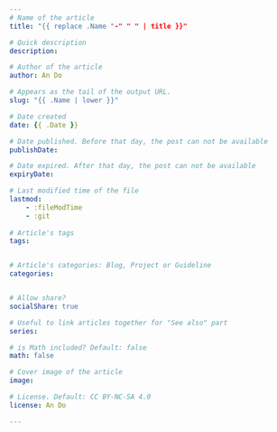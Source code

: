 ```yaml
---
# Name of the article
title: "{{ replace .Name "-" " " | title }}"

# Quick description
description:

# Author of the article
author: An Do

# Appears as the tail of the output URL.
slug: "{{ .Name | lower }}"

# Date created
date: {{ .Date }}

# Date published. Before that day, the post can not be available
publishDate: 

# Date expired. After that day, the post can not be available
expiryDate:

# Last modified time of the file
lastmod: 
    - :fileModTime
    - :git
    
# Article's tags
tags: 


# Article's categories: Blog, Project or Guideline
categories:


# Allow share?
socialShare: true

# Useful to link articles together for "See also" part
series: 

# is Math included? Default: false
math: false

# Cover image of the article
image: 

# License. Default: CC BY-NC-SA 4.0
license: An Do

---
```



